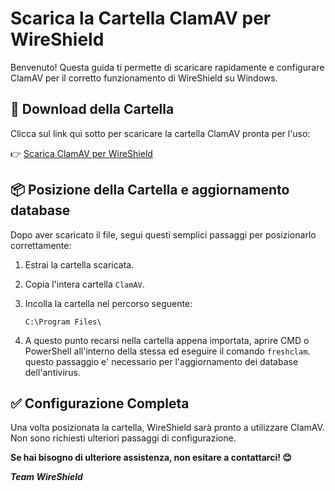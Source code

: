 # Scarica la Cartella ClamAV per WireShield

Benvenuto! Questa guida ti permette di scaricare rapidamente e configurare ClamAV per il corretto funzionamento di WireShield su Windows. 

## 📂 Download della Cartella

Clicca sul link qui sotto per scaricare la cartella ClamAV pronta per l'uso:

👉 [Scarica ClamAV per WireShield](https://drive.google.com/drive/folders/1srrjI6aMa1skvOCG3KF0JDBUV0KL4it4?usp=sharing)

## 📦 Posizione della Cartella e aggiornamento database

Dopo aver scaricato il file, segui questi semplici passaggi per posizionarlo correttamente:

1. Estrai la cartella scaricata.
2. Copia l'intera cartella `ClamAV`.
3. Incolla la cartella nel percorso seguente:

   ```
   C:\Program Files\
   ```
4. A questo punto recarsi nella cartella appena importata, aprire CMD o PowerShell all'interno della stessa ed eseguire il comando `freshclam`. questo passaggio e' necessario per l'aggiornamento dei database dell'antivirus.
   

## ✅ Configurazione Completa

Una volta posizionata la cartella, WireShield sarà pronto a utilizzare ClamAV. Non sono richiesti ulteriori passaggi di configurazione.

**Se hai bisogno di ulteriore assistenza, non esitare a contattarci! 😊**

***Team WireShield***
